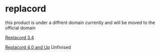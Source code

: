 # replacord

this product is under a diffrent domain currently and will be moved to the official domain

<a href='https://devcompessays.glitch.me'>Replacord 3.4</a>
<p><a href='https://replacord.glitch.me'>Replacord 4.0 and Up</a> Unfinised</p>
